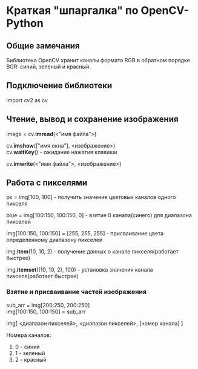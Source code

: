 # Краткая "шпаргалка" по OpenCV-Python

## Общие замечания

Библиотека OpenCV хранит каналы формата RGB в обратном порядке BGR: синий, зеленый и красный.



## Подключение библиотеки

import cv2 as cv

## Чтение, вывод и сохранение изображения

image = cv.**imread**(<"имя файла">)

cv.**imshow**(["имя окна"], <изображение>)</br>
cv.**waitKey**() - ожидание нажатия клавиши

cv.**imwrite**(<"имя файла">, <изображение>)

## Работа с пикселями

px = img[100, 100] - получить значение цветовых каналов одного пикселя

blue = img[100:150, 100:150, 0] - взятие 0 канала(синего) для диапазона пикселей

img[100:150, 100:150] = [255, 255, 255] - присваивание цвета определенному диапазону пикселей 

img.**item**(10, 10, 2) - получение данных о канале пикселя(работает быстрее)

img.**itemset**((10, 10, 2), 100) - установка значения канала пикселя(работает быстрее)

### Взятие и присваивание частей изображения

sub_arr = img[200:250, 200:250]</br>
img[100:150, 100:150] = sub_arr

img[ <диапазон пикселей>, <диапазон пикселей>, [номер канала] ]

Номера каналов:

1. 0 - синий
2. 1 - зеленый
3. 2 - красный

